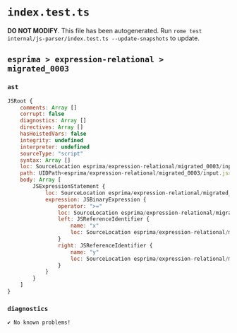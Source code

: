 # `index.test.ts`

**DO NOT MODIFY**. This file has been autogenerated. Run `rome test internal/js-parser/index.test.ts --update-snapshots` to update.

## `esprima > expression-relational > migrated_0003`

### `ast`

```javascript
JSRoot {
	comments: Array []
	corrupt: false
	diagnostics: Array []
	directives: Array []
	hasHoistedVars: false
	integrity: undefined
	interpreter: undefined
	sourceType: "script"
	syntax: Array []
	loc: SourceLocation esprima/expression-relational/migrated_0003/input.js 1:0-2:0
	path: UIDPath<esprima/expression-relational/migrated_0003/input.js>
	body: Array [
		JSExpressionStatement {
			loc: SourceLocation esprima/expression-relational/migrated_0003/input.js 1:0-1:6
			expression: JSBinaryExpression {
				operator: ">="
				loc: SourceLocation esprima/expression-relational/migrated_0003/input.js 1:0-1:6
				left: JSReferenceIdentifier {
					name: "x"
					loc: SourceLocation esprima/expression-relational/migrated_0003/input.js 1:0-1:1 (x)
				}
				right: JSReferenceIdentifier {
					name: "y"
					loc: SourceLocation esprima/expression-relational/migrated_0003/input.js 1:5-1:6 (y)
				}
			}
		}
	]
}
```

### `diagnostics`

```
✔ No known problems!

```
